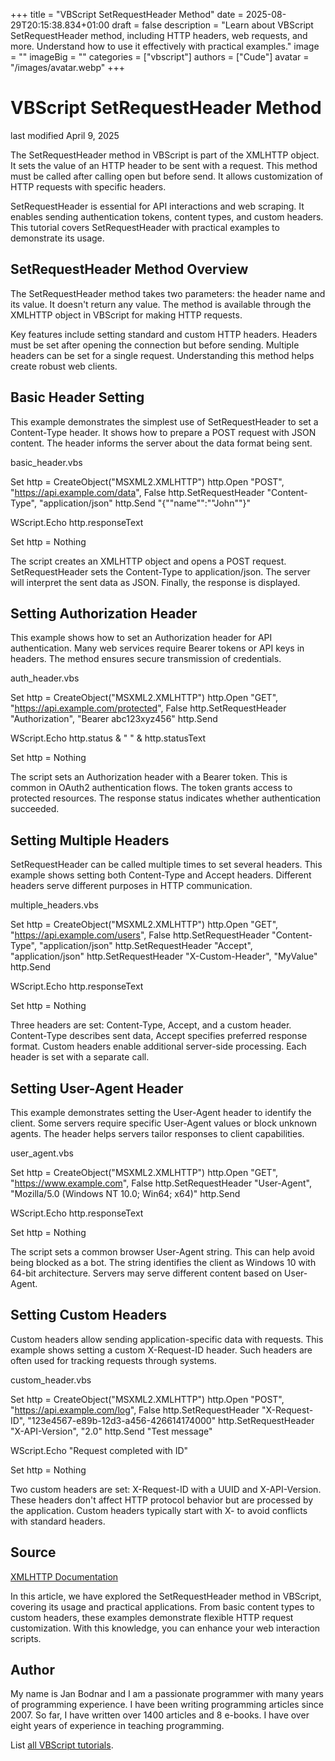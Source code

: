 +++
title = "VBScript SetRequestHeader Method"
date = 2025-08-29T20:15:38.834+01:00
draft = false
description = "Learn about VBScript SetRequestHeader method, including HTTP headers, web requests, and more. Understand how to use it effectively with practical examples."
image = ""
imageBig = ""
categories = ["vbscript"]
authors = ["Cude"]
avatar = "/images/avatar.webp"
+++

# VBScript SetRequestHeader Method

last modified April 9, 2025

The SetRequestHeader method in VBScript is part of the
XMLHTTP object. It sets the value of an HTTP header to be sent with
a request. This method must be called after calling open but before
send. It allows customization of HTTP requests with specific headers.

SetRequestHeader is essential for API interactions and web scraping.
It enables sending authentication tokens, content types, and custom headers.
This tutorial covers SetRequestHeader with practical examples to
demonstrate its usage.

## SetRequestHeader Method Overview

The SetRequestHeader method takes two parameters: the header name
and its value. It doesn't return any value. The method is available through the
XMLHTTP object in VBScript for making HTTP requests.

Key features include setting standard and custom HTTP headers. Headers must be
set after opening the connection but before sending. Multiple headers can be set
for a single request. Understanding this method helps create robust web clients.

## Basic Header Setting

This example demonstrates the simplest use of SetRequestHeader to
set a Content-Type header. It shows how to prepare a POST request with JSON
content. The header informs the server about the data format being sent.

basic_header.vbs
  

Set http = CreateObject("MSXML2.XMLHTTP")
http.Open "POST", "https://api.example.com/data", False
http.SetRequestHeader "Content-Type", "application/json"
http.Send "{""name"":""John""}"

WScript.Echo http.responseText

Set http = Nothing

The script creates an XMLHTTP object and opens a POST request.
SetRequestHeader sets the Content-Type to application/json. The
server will interpret the sent data as JSON. Finally, the response is displayed.

## Setting Authorization Header

This example shows how to set an Authorization header for API authentication.
Many web services require Bearer tokens or API keys in headers. The method
ensures secure transmission of credentials.

auth_header.vbs
  

Set http = CreateObject("MSXML2.XMLHTTP")
http.Open "GET", "https://api.example.com/protected", False
http.SetRequestHeader "Authorization", "Bearer abc123xyz456"
http.Send

WScript.Echo http.status &amp; " " &amp; http.statusText

Set http = Nothing

The script sets an Authorization header with a Bearer token. This is common in
OAuth2 authentication flows. The token grants access to protected resources.
The response status indicates whether authentication succeeded.

## Setting Multiple Headers

SetRequestHeader can be called multiple times to set several
headers. This example shows setting both Content-Type and Accept headers.
Different headers serve different purposes in HTTP communication.

multiple_headers.vbs
  

Set http = CreateObject("MSXML2.XMLHTTP")
http.Open "GET", "https://api.example.com/users", False
http.SetRequestHeader "Content-Type", "application/json"
http.SetRequestHeader "Accept", "application/json"
http.SetRequestHeader "X-Custom-Header", "MyValue"
http.Send

WScript.Echo http.responseText

Set http = Nothing

Three headers are set: Content-Type, Accept, and a custom header. Content-Type
describes sent data, Accept specifies preferred response format. Custom headers
enable additional server-side processing. Each header is set with a separate call.

## Setting User-Agent Header

This example demonstrates setting the User-Agent header to identify the client.
Some servers require specific User-Agent values or block unknown agents. The
header helps servers tailor responses to client capabilities.

user_agent.vbs
  

Set http = CreateObject("MSXML2.XMLHTTP")
http.Open "GET", "https://www.example.com", False
http.SetRequestHeader "User-Agent", "Mozilla/5.0 (Windows NT 10.0; Win64; x64)"
http.Send

WScript.Echo http.responseText

Set http = Nothing

The script sets a common browser User-Agent string. This can help avoid being
blocked as a bot. The string identifies the client as Windows 10 with 64-bit
architecture. Servers may serve different content based on User-Agent.

## Setting Custom Headers

Custom headers allow sending application-specific data with requests. This
example shows setting a custom X-Request-ID header. Such headers are often used
for tracking requests through systems.

custom_header.vbs
  

Set http = CreateObject("MSXML2.XMLHTTP")
http.Open "POST", "https://api.example.com/log", False
http.SetRequestHeader "X-Request-ID", "123e4567-e89b-12d3-a456-426614174000"
http.SetRequestHeader "X-API-Version", "2.0"
http.Send "Test message"

WScript.Echo "Request completed with ID"

Set http = Nothing

Two custom headers are set: X-Request-ID with a UUID and X-API-Version. These
headers don't affect HTTP protocol behavior but are processed by the application.
Custom headers typically start with X- to avoid conflicts with standard headers.

## Source

[XMLHTTP Documentation](https://learn.microsoft.com/en-us/previous-versions/windows/desktop/ms760874(v=vs.85))

In this article, we have explored the SetRequestHeader method in
VBScript, covering its usage and practical applications. From basic content
types to custom headers, these examples demonstrate flexible HTTP request
customization. With this knowledge, you can enhance your web interaction scripts.

## Author

My name is Jan Bodnar and I am a passionate programmer with many years of
programming experience. I have been writing programming articles since 2007. So
far, I have written over 1400 articles and 8 e-books. I have over eight years of
experience in teaching programming.

List [all VBScript tutorials](/vbscript/).